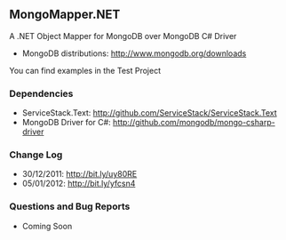 ## MongoMapper.NET

A .NET Object Mapper for MongoDB over MongoDB C# Driver

* MongoDB distributions: http://www.mongodb.org/downloads

You can find examples in the Test Project

### Dependencies

* ServiceStack.Text: http://github.com/ServiceStack/ServiceStack.Text
* MongoDB Driver for C#: http://github.com/mongodb/mongo-csharp-driver

### Change Log

* 30/12/2011: http://bit.ly/uy80RE
* 05/01/2012: http://bit.ly/yfcsn4

### Questions and Bug Reports

* Coming Soon
 


